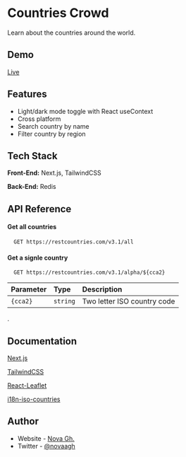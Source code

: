 # Countries Crowd

Learn about the countries around the world.

## Demo

[Live](https://countries-crowd.vercel.app)

## Features

- Light/dark mode toggle with React useContext
- Cross platform
- Search country by name
- Filter country by region

## Tech Stack

**Front-End:** Next.js, TailwindCSS

**Back-End:** Redis

## API Reference

#### Get all countries

```http
  GET https://restcountries.com/v3.1/all
```

#### Get a signle country

```http
  GET https://restcountries.com/v3.1/alpha/${cca2}
```

| Parameter | Type     | Description                 |
| :-------- | :------- | :-------------------------- |
| `{cca2}`  | `string` | Two letter ISO country code |

.

## Documentation

[Next.js](https://nextjs.org)

[TailwindCSS](https://tailwindcss.com)

[React-Leaflet](https://react-leaflet.js.org/docs/)

[i18n-iso-countries](https://www.npmjs.com/package/i18n-iso-countries)

## Author

- Website - [Nova Gh.](https://novagh.com)
- Twitter - [@novaagh](https://www.twitter.com/novaagh)
